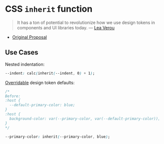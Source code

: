 # CSS `inherit` function

> It has a ton of potential to revolutionize how we use design tokens in components and UI libraries today.
— [Lea Verou](https://bsky.app/profile/lea.verou.me/post/3m37ln7vzak2t)

- [Original Proposal](https://github.com/w3c/csswg-drafts/issues/2864)

## Use Cases

Nested indentation:

```css
--indent: calc(inherit(--indent, 0) + 1);
```

[Overridable](https://bsky.app/profile/justinfagnani.com/post/3m35wkj7qkk24) design token defaults:

```css
/*
Before:
:host {
  --default-primary-color: blue;
}
:host {
  background-color: var(--primary-color, var(--default-primary-color));
}
*/

--primary-color: inherit(--primary-color, blue);
```
